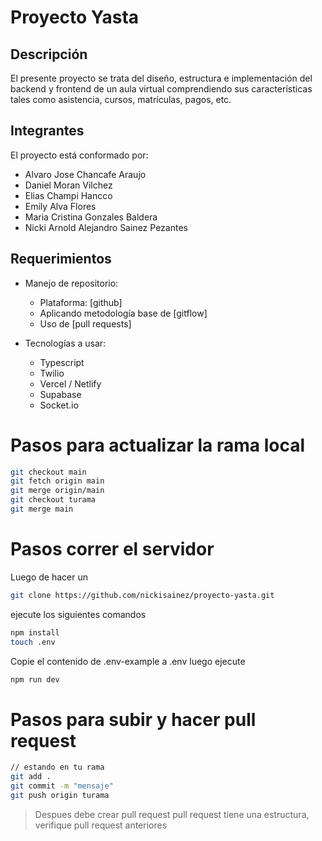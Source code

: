 # Proyecto Yasta

## Descripción

El presente proyecto se trata del diseño, estructura e implementación del backend y frontend de un aula virtual comprendiendo sus características tales como asistencia, cursos, matrículas, pagos, etc.

## Integrantes

El proyecto está conformado por:

- Alvaro Jose Chancafe Araujo
- Daniel Moran Vilchez
- Elias Champi Hancco
- Emily Alva Flores
- Maria Cristina Gonzales Baldera
- Nicki Arnold Alejandro Sainez Pezantes

## Requerimientos

- Manejo de repositorio:

  - Plataforma: [github]
  - Aplicando metodología base de [gitflow]
  - Uso de [pull requests]

- Tecnologías a usar:
  - Typescript
  - Twilio
  - Vercel / Netlify
  - Supabase
  - Socket.io

# Pasos para actualizar la rama local

```sh
git checkout main
git fetch origin main
git merge origin/main
git checkout turama
git merge main
```

# Pasos correr el servidor

Luego de hacer un

```sh
git clone https://github.com/nickisainez/proyecto-yasta.git

```

ejecute los siguientes comandos

```sh
npm install
touch .env
```

Copie el contenido de .env-example a .env
luego ejecute

```sh
npm run dev
```

# Pasos para subir y hacer pull request

```sh
// estando en tu rama
git add .
git commit -m "mensaje"
git push origin turama
```

> Despues debe crear pull request
> pull request tiene una estructura, verifique pull request anteriores
